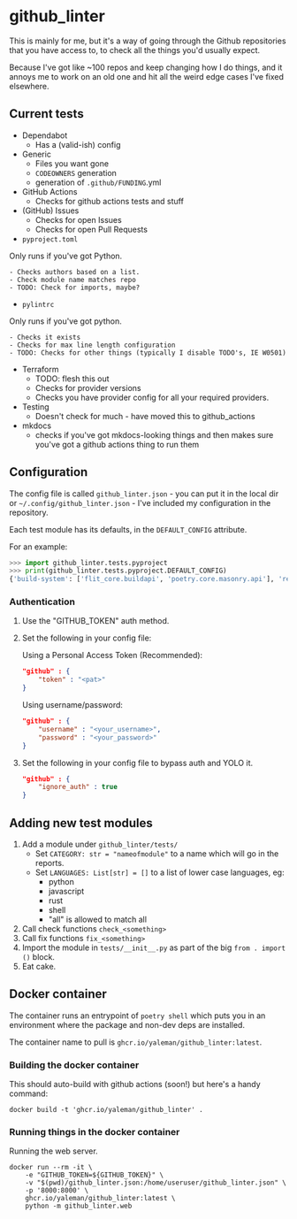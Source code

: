 # github_linter

This is mainly for me, but it's a way of going through the Github repositories that you have access to, to check all the things you'd usually expect.

Because I've got like ~100 repos and keep changing how I do things, and it annoys me to work on an old one and hit all the weird edge cases I've fixed elsewhere.

## Current tests

- Dependabot
    - Has a (valid-ish) config
- Generic
    - Files you want gone
    - `CODEOWNERS` generation
    - generation of `.github/FUNDING`.yml
- GitHub Actions
    - Checks for github actions tests and stuff
- (GitHub) Issues
    - Checks for open Issues
    - Checks for open Pull Requests
- `pyproject.toml`

Only runs if you've got Python.

    - Checks authors based on a list.
    - Check module name matches repo
    - TODO: Check for imports, maybe?
- `pylintrc`

Only runs if you've got python.

    - Checks it exists
    - Checks for max line length configuration
    - TODO: Checks for other things (typically I disable TODO's, IE W0501)
- Terraform
    - TODO: flesh this out
    - Checks for provider versions
    - Checks you have provider config for all your required providers.
- Testing
    - Doesn't check for much - have moved this to github_actions
- mkdocs
    - checks if you've got mkdocs-looking things and then makes sure you've got a github actions thing to run them

## Configuration

The config file is called `github_linter.json` - you can put it in the local dir or `~/.config/github_linter.json` - I've included my configuration in the repository.

Each test module has its defaults, in the `DEFAULT_CONFIG` attribute.

For an example:

``` python
>>> import github_linter.tests.pyproject
>>> print(github_linter.tests.pyproject.DEFAULT_CONFIG)
{'build-system': ['flit_core.buildapi', 'poetry.core.masonry.api'], 'readme': 'README.md'}
```

### Authentication

1. Use the "GITHUB_TOKEN" auth method.
2. Set the following in your config file:
    
    Using a Personal Access Token (Recommended):

    ```json
    "github" : { 
        "token" : "<pat>"
    }
    ```

    Using username/password:
    
    ```json
    "github" : { 
        "username" : "<your_username>", 
        "password" : "<your_password>" 
    }
    ```

3. Set the following in your config file to bypass auth and YOLO it.
    
    ```json
    "github" : { 
        "ignore_auth" : true 
    }
    ```

## Adding new test modules

1. Add a module under `github_linter/tests/`
    - Set `CATEGORY: str = "nameofmodule"` to a name which will go in the reports.
    - Set `LANGUAGES: List[str] = []` to a list of lower case languages, eg:
        - python
        - javascript
        - rust
        - shell
        - "all" is allowed to match all
2. Call check functions `check_<something>`
3. Call fix functions `fix_<something>`
4. Import the module in `tests/__init__.py` as part of the big `from . import ()` block.
5. Eat cake.


## Docker container

The container runs an entrypoint of `poetry shell` which puts you in an environment where the package and non-dev deps are installed.

The container name to pull is `ghcr.io/yaleman/github_linter:latest`.

### Building the docker container

This should auto-build with github actions (soon!) but here's a handy command:

```shell
docker build -t 'ghcr.io/yaleman/github_linter' .
```

### Running things in the docker container

Running the web server.

```shell
docker run --rm -it \
    -e "GITHUB_TOKEN=${GITHUB_TOKEN}" \
    -v "$(pwd)/github_linter.json:/home/useruser/github_linter.json" \
    -p '8000:8000' \
    ghcr.io/yaleman/github_linter:latest \
    python -m github_linter.web
```